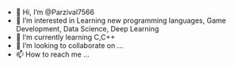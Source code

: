 - 👋 Hi, I’m @Parzival7566
- 👀 I’m interested in Learning new programming languages, Game Development, Data Science, Deep Learning
- 🌱 I’m currently learning C,C++
- 💞️ I’m looking to collaborate on ...
- 📫 How to reach me ...

<!---
Parzival7566/Parzival7566 is a ✨ special ✨ repository because its `README.md` (this file) appears on your GitHub profile.
You can click the Preview link to take a look at your changes.
--->
